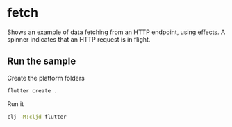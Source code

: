 # fetch

Shows an example of data fetching from an HTTP endpoint, using effects. A spinner indicates that an HTTP request is in flight.

## Run the sample

Create the platform folders

```bash
flutter create .
```

Run it

```bash
clj -M:cljd flutter
```
